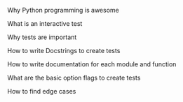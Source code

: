 Why Python programming is awesome

What is an interactive test

Why tests are important

How to write Docstrings to create tests

How to write documentation for each module and function

What are the basic option flags to create tests

How to find edge cases
